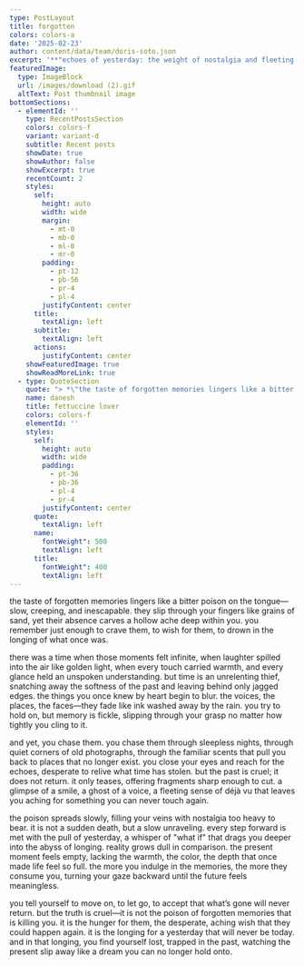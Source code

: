 ```yaml
---
type: PostLayout
title: forgotten
colors: colors-a
date: '2025-02-23'
author: content/data/team/doris-soto.json
excerpt: '**"echoes of yesterday: the weight of nostalgia and fleeting moments"**'
featuredImage:
  type: ImageBlock
  url: /images/download (2).gif
  altText: Post thumbnail image
bottomSections:
  - elementId: ''
    type: RecentPostsSection
    colors: colors-f
    variant: variant-d
    subtitle: Recent posts
    showDate: true
    showAuthor: false
    showExcerpt: true
    recentCount: 2
    styles:
      self:
        height: auto
        width: wide
        margin:
          - mt-0
          - mb-0
          - ml-0
          - mr-0
        padding:
          - pt-12
          - pb-56
          - pr-4
          - pl-4
        justifyContent: center
      title:
        textAlign: left
      subtitle:
        textAlign: left
      actions:
        justifyContent: center
    showFeaturedImage: true
    showReadMoreLink: true
  - type: QuoteSection
    quote: "> *\"the taste of forgotten memories lingers like a bitter poison on the tongue—slow, creeping, and inescapable.\_\"*\n\n"
    name: danesh
    title: fettuccine lover
    colors: colors-f
    elementId: ''
    styles:
      self:
        height: auto
        width: wide
        padding:
          - pt-36
          - pb-36
          - pl-4
          - pr-4
        justifyContent: center
      quote:
        textAlign: left
      name:
        fontWeight": 500
        textAlign: left
      title:
        fontWeight": 400
        textAlign: left
---
```

the taste of forgotten memories lingers like a bitter poison on the tongue—slow, creeping, and inescapable. they slip through your fingers like grains of sand, yet their absence carves a hollow ache deep within you. you remember just enough to crave them, to wish for them, to drown in the longing of what once was.

there was a time when those moments felt infinite, when laughter spilled into the air like golden light, when every touch carried warmth, and every glance held an unspoken understanding. but time is an unrelenting thief, snatching away the softness of the past and leaving behind only jagged edges. the things you once knew by heart begin to blur. the voices, the places, the faces—they fade like ink washed away by the rain. you try to hold on, but memory is fickle, slipping through your grasp no matter how tightly you cling to it.

and yet, you chase them. you chase them through sleepless nights, through quiet corners of old photographs, through the familiar scents that pull you back to places that no longer exist. you close your eyes and reach for the echoes, desperate to relive what time has stolen. but the past is cruel; it does not return. it only teases, offering fragments sharp enough to cut. a glimpse of a smile, a ghost of a voice, a fleeting sense of déjà vu that leaves you aching for something you can never touch again.

the poison spreads slowly, filling your veins with nostalgia too heavy to bear. it is not a sudden death, but a slow unraveling. every step forward is met with the pull of yesterday, a whisper of "what if" that drags you deeper into the abyss of longing. reality grows dull in comparison. the present moment feels empty, lacking the warmth, the color, the depth that once made life feel so full. the more you indulge in the memories, the more they consume you, turning your gaze backward until the future feels meaningless.

you tell yourself to move on, to let go, to accept that what’s gone will never return. but the truth is cruel—it is not the poison of forgotten memories that is killing you. it is the hunger for them, the desperate, aching wish that they could happen again. it is the longing for a yesterday that will never be today. and in that longing, you find yourself lost, trapped in the past, watching the present slip away like a dream you can no longer hold onto.


